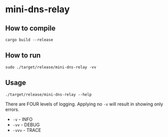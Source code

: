 # mini-dns-relay

## How to compile

```
cargo build --release
```

## How to run

```
sudo ./target/release/mini-dns-relay -vv
```

## Usage

```
./target/release/mini-dns-relay --help
```

There are FOUR levels of logging. Applying no `-v` will result in showing only errors.
- `-v` - INFO
- `-vv` - DEBUG
- `-vvv` - TRACE
